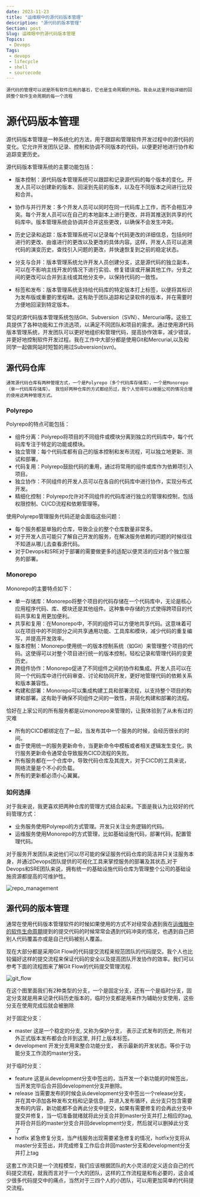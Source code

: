 ```yaml
---
date: 2023-11-23
title: "运维眼中的源代码版本管理"
description: "源代码的版本管理"
Section: post
Slug: 运维眼中的源代码版本管理
Topics:
 - Devops
Tags:
 - devops
 - lifecycle
 - shell 
 - sourcecode
---
```


    源代码的管理可以说是所有软件应用的基石，它也是生命周期的开始。我会从这里开始详细的回顾整个软件生命周期的每一个流程
<!--more-->

# 源代码版本管理

源代码版本管理是一种系统化的方法，用于跟踪和管理软件开发过程中的源代码的变化。它允许开发团队记录、控制和协调不同版本的代码，以便更好地进行协作和追踪变更历史。

源代码版本管理系统的主要功能包括：

- 版本控制：源代码版本管理系统可以跟踪和记录源代码的每个版本的变化。开发人员可以创建新的版本、回滚到先前的版本，以及在不同版本之间进行比较和合并。

- 协作与并行开发：多个开发人员可以同时在同一代码库上工作，而不会相互冲突。每个开发人员可以在自己的本地副本上进行更改，并将其推送到共享的代码库中。版本管理系统会协调并合并这些更改，以确保不会发生冲突。

- 历史记录和追踪：版本管理系统可以记录每个代码更改的详细信息，包括何时进行的更改、由谁进行的更改以及更改的具体内容。这样，开发人员可以追溯代码的演变历史，查找引入问题的更改，并快速恢复到之前的稳定状态。

- 分支与合并：版本管理系统允许开发人员创建分支，这是源代码的独立副本，可以在不影响主线开发的情况下进行实验、修复错误或开展其他工作。分支之间的更改可以合并到主线或其他分支中，以保持代码的一致性。

- 标签和发布：版本管理系统支持给代码库的特定版本打上标签，以便将其标识为发布版或重要的里程碑。这有助于团队追踪和记录软件的版本，并在需要时方便地回滚到特定版本。

常见的源代码版本管理系统包括Git、Subversion（SVN）、Mercurial等。这些工具提供了各种功能和工作流选项，以满足不同团队和项目的需求。通过使用源代码版本管理系统，开发团队可以更好地组织和管理代码，提高协作效率，减少错误，并更好地控制软件开发过程。我在工作中大部分都是使用Git和Mercurial,以及和同学一起做网站时短暂的用过Subversion(svn)。

## 源代码仓库

    通常源代码仓库有两种管理方式，一个是Polyrepo（多个代码库存储库），一个是Monorepo（单一代码库存储库）。 我恰好两种仓库的方式都经历过，我个人觉得可以根据公司的情况合理的使用这两种管理方式。

### Polyrepo

Polyrepo的特点可能包括：

- 组件分离：Polyrepo将项目的不同组件或模块分离到独立的代码库中，每个代码库专注于特定的功能或模块。
- 独立管理：每个代码库都有自己的版本控制和发布流程，可以独立地更新、测试和部署。
- 代码复用：Polyrepo鼓励代码的重用，通过将常用的组件或库作为依赖项引入项目。
- 独立协作：不同组件的开发人员可以在各自的代码库中进行协作，实现分布式开发。
- 精细化控制：Polyrepo允许对不同组件的代码库进行独立的管理和控制，包括权限控制、CI/CD流程和依赖管理等。

使用Polyrepo管理服务代码还是会面临这些问题：

- 每个服务都是单独的仓库，导致企业的整个仓库数量非常多。
- 对于开发人员可能只了解自己开发的服务，在解决服务依赖的问题的时候往往不知道从哪儿去查看源代码。
- 对于Devops和SRE对于部署的需要做更多的适配以便灵活的应对各个独立服务的部署。

### Monorepo

Monorepo的主要特点如下：

- 单一存储库：Monorepo将整个项目的代码存储在一个代码库中，无论是核心应用程序代码、库、模块还是其他组件。这种集中存储的方式使得跨项目的代码共享和复用更加便利。
- 共享和复用：在Monorepo中，不同的组件可以方便地共享代码。这意味着可以在项目中的不同部分之间共享通用功能、工具库和模块，减少代码的重复编写，并提高开发效率。
- 版本控制：Monorepo使用统一的版本控制系统（如Git）来管理整个项目的代码。这使得可以对整个项目进行统一的版本控制，轻松记录和管理代码的变更历史。
- 跨组件协作：Monorepo促进了不同组件之间的协作和集成。开发人员可以在同一个代码库中进行代码审查、讨论和协同开发，更好地管理代码的依赖关系和版本兼容性。
- 构建和部署：Monorepo可以集成构建工具和部署流程，以支持整个项目的构建和部署。这有助于确保不同组件之间的一致性，并简化构建和部署的流程。

恰好在上家公司的所有服务都是以monorepo来管理的，让我体验到了从未有过的灾难

- 所有的CICD都绑定在了一起，当发布其中一个服务的时候，会经历很长的时间。
- 由于使用统一的服务更新命令，当更新命令中模板或者相关逻辑发生变化，执行服务更新命令通常会导致服务CICD流程的失败。
- 所有服务都在一个仓库中，导致代码仓库及其庞大，对于CICD的工具来说，网络流量是个不小的负载。
- 所有的更新都必须小心翼翼。

### 如何选择

对于我来说，我更喜欢把两种仓库的管理方式结合起来。下面是我认为比较好的代码管理方式：

- 业务服务使用Polyrepo的方式管理。开发只关注业务逻辑的代码。
- 运维服务使用Monorepo的方式管理，比如基础设施代码，部署代码，配置管理代码。

对于服务开发团队来说他们可以尽可能的保证服务代码仓库的简洁并只关注服务本身，并通过Devops团队提供的可视化工具来掌控服务的部署及其状态,对于Devops和SRE团队来说，拥有统一的基础设施代码仓库为管理整个公司的基础设施资源都提高的可维护性。

![repo_management](https://res.cloudinary.com/xinta/image/upload/v1700708261/blogimage/oidimjbp0xmwrvwmvsta.png)

## 源代码的版本管理

通常在使用代码版本管理软件的时候如果使用的方式不对经常会遇到我在[运维眼中的软件生命周期](https://blog.lkjxblog.tech/post/%E8%BF%90%E7%BB%B4%E7%9C%BC%E4%B8%AD%E7%9A%84%E8%BD%AF%E4%BB%B6%E7%94%9F%E5%91%BD%E5%91%A8%E6%9C%9F/)提到的提交代码的时候常常会遇到代码冲突的情况，也遇到自己把别人代码覆盖亦或是自己代码被别人覆盖。

现在大部分都是采用Git Flow的代码提交流程来规范团队的代码提交。我个人也比较偏好这样的提交流程来保证代码的安全以及提高团队开发协作的效率。我们可以参考下面的流程图来了解Git Flow的代码提交管理流程.

![git_flow](https://res.cloudinary.com/xinta/image/upload/v1700724761/blogimage/jj30rfjoyh0mdmyuuz7f.png)

在这个图里面我们有2种类型的分支，一个是固定分支，还有一个是临时分支，固定分支就是用来记录代码历史版本的，临时分支都是用来作为辅助分支使用，这些分支在使用完成后就会被删除

对于固定分支：

- master 这是一个稳定的分支, 又称为保护分支， 表示正式发布的历史, 所有对外正式版本发布都会合并到这里, 并打上版本标签。
- development 开发分支用来整合功能分支， 表示最新的开发状态。等价于功能分支工作流的master分支。

对于临时分支：

- feature 这是从development分支中签出的，当开发一个新功能的时候签出，当开发完毕后合并回development分支并删除。
- release 当需要发布的时候会从development分支中签出一个release分支，并在其中添加各种发布文档和记录信息，并进入发布循环，此分支只包含需要发布的内容，新功能都不会再此分支中提交，如果有需要修复的会再此分支中提交并修复，当一切准备就绪就将此分支合并到master分支并打上相应的tag,并将合并后的master分支合并回development分支，然后就可以删掉此分支了
- hotfix  紧急修复分支，当产线服务出现需要紧急修复的情况，hotfix分支将从master分支签出，并完成修复工作后合并回master分支和development分支并打上tag

这套工作流只是一个流程模型，我们应该根据团队的大小灵活的定义适合自己的代码提交流程，就我而言对于一个大的团队，这样的工作流程是和有必要的，这会减少很多代码提交中的痛点，当然对于三四个人的小团队，可以用更加简单的代码提交流程。

